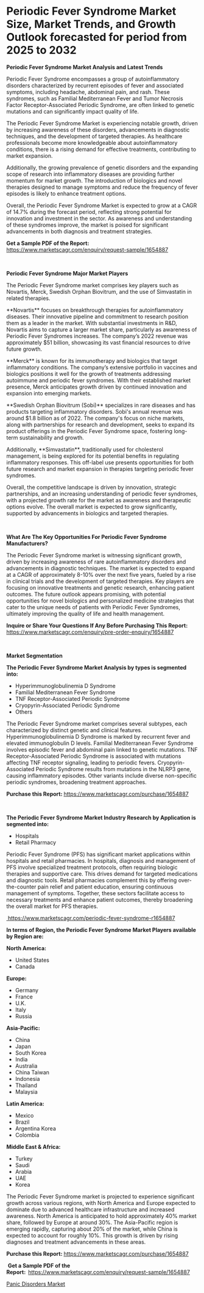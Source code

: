 <p><h1>Periodic Fever Syndrome Market Size, Market Trends, and Growth Outlook forecasted for period from 2025 to 2032</h1></p><p><strong>Periodic Fever Syndrome Market Analysis and Latest Trends</strong></p>
<p><p>Periodic Fever Syndrome encompasses a group of autoinflammatory disorders characterized by recurrent episodes of fever and associated symptoms, including headache, abdominal pain, and rash. These syndromes, such as Familial Mediterranean Fever and Tumor Necrosis Factor Receptor-Associated Periodic Syndrome, are often linked to genetic mutations and can significantly impact quality of life.</p><p>The Periodic Fever Syndrome Market is experiencing notable growth, driven by increasing awareness of these disorders, advancements in diagnostic techniques, and the development of targeted therapies. As healthcare professionals become more knowledgeable about autoinflammatory conditions, there is a rising demand for effective treatments, contributing to market expansion. </p><p>Additionally, the growing prevalence of genetic disorders and the expanding scope of research into inflammatory diseases are providing further momentum for market growth. The introduction of biologics and novel therapies designed to manage symptoms and reduce the frequency of fever episodes is likely to enhance treatment options.</p><p>Overall, the Periodic Fever Syndrome Market is expected to grow at a CAGR of 14.7% during the forecast period, reflecting strong potential for innovation and investment in the sector. As awareness and understanding of these syndromes improve, the market is poised for significant advancements in both diagnosis and treatment strategies.</p></p>
<p><strong>Get a Sample PDF of the Report:&nbsp;</strong> <a href="https://www.marketscagr.com/enquiry/request-sample/1654887?utm_campaign=2444&utm_medium=2&utm_source=Github&utm_content=ia&utm_term=07032025&utm_id=periodic-fever-syndrome">https://www.marketscagr.com/enquiry/request-sample/1654887</a></p>
<p>&nbsp;</p>
<p><strong>Periodic Fever Syndrome Major Market Players</strong></p>
<p><p>The Periodic Fever Syndrome market comprises key players such as Novartis, Merck, Swedish Orphan Biovitrum, and the use of Simvastatin in related therapies. </p><p>**Novartis** focuses on breakthrough therapies for autoinflammatory diseases. Their innovative pipeline and commitment to research position them as a leader in the market. With substantial investments in R&D, Novartis aims to capture a larger market share, particularly as awareness of Periodic Fever Syndromes increases. The company’s 2022 revenue was approximately $51 billion, showcasing its vast financial resources to drive future growth.</p><p>**Merck** is known for its immunotherapy and biologics that target inflammatory conditions. The company’s extensive portfolio in vaccines and biologics positions it well for the growth of treatments addressing autoimmune and periodic fever syndromes. With their established market presence, Merck anticipates growth driven by continued innovation and expansion into emerging markets.</p><p>**Swedish Orphan Biovitrum (Sobi)** specializes in rare diseases and has products targeting inflammatory disorders. Sobi's annual revenue was around $1.8 billion as of 2022. The company's focus on niche markets, along with partnerships for research and development, seeks to expand its product offerings in the Periodic Fever Syndrome space, fostering long-term sustainability and growth.</p><p>Additionally, **Simvastatin**, traditionally used for cholesterol management, is being explored for its potential benefits in regulating inflammatory responses. This off-label use presents opportunities for both future research and market expansion in therapies targeting periodic fever syndromes.</p><p>Overall, the competitive landscape is driven by innovation, strategic partnerships, and an increasing understanding of periodic fever syndromes, with a projected growth rate for the market as awareness and therapeutic options evolve. The overall market is expected to grow significantly, supported by advancements in biologics and targeted therapies.</p></p>
<p>&nbsp;</p>
<p><strong>What Are The Key Opportunities For Periodic Fever Syndrome Manufacturers?</strong></p>
<p><p>The Periodic Fever Syndrome market is witnessing significant growth, driven by increasing awareness of rare autoinflammatory disorders and advancements in diagnostic techniques. The market is expected to expand at a CAGR of approximately 8-10% over the next five years, fueled by a rise in clinical trials and the development of targeted therapies. Key players are focusing on innovative treatments and genetic research, enhancing patient outcomes. The future outlook appears promising, with potential opportunities for novel biologics and personalized medicine strategies that cater to the unique needs of patients with Periodic Fever Syndromes, ultimately improving the quality of life and health management.</p></p>
<p><strong>Inquire or Share Your Questions If Any Before Purchasing This Report:</strong> <a href="https://www.marketscagr.com/enquiry/pre-order-enquiry/1654887?utm_campaign=2444&utm_medium=2&utm_source=Github&utm_content=ia&utm_term=07032025&utm_id=periodic-fever-syndrome">https://www.marketscagr.com/enquiry/pre-order-enquiry/1654887</a></p>
<p>&nbsp;</p>
<p><strong>Market Segmentation</strong></p>
<p><strong>The Periodic Fever Syndrome Market Analysis by types is segmented into:</strong></p>
<p><ul><li>Hyperimmunoglobulinemia D Syndrome</li><li>Familial Mediterranean Fever Syndrome</li><li>TNF Receptor-Associated Periodic Syndrome</li><li>Cryopyrin-Associated Periodic Syndrome</li><li>Others</li></ul></p>
<p><p>The Periodic Fever Syndrome market comprises several subtypes, each characterized by distinct genetic and clinical features. Hyperimmunoglobulinemia D Syndrome is marked by recurrent fever and elevated immunoglobulin D levels. Familial Mediterranean Fever Syndrome involves episodic fever and abdominal pain linked to genetic mutations. TNF Receptor-Associated Periodic Syndrome is associated with mutations affecting TNF receptor signaling, leading to periodic fevers. Cryopyrin-Associated Periodic Syndrome results from mutations in the NLRP3 gene, causing inflammatory episodes. Other variants include diverse non-specific periodic syndromes, broadening treatment approaches.</p></p>
<p><strong>Purchase this Report:&nbsp;</strong><a href="https://www.marketscagr.com/purchase/1654887?utm_campaign=2444&utm_medium=2&utm_source=Github&utm_content=ia&utm_term=07032025&utm_id=periodic-fever-syndrome">https://www.marketscagr.com/purchase/1654887</a></p>
<p>&nbsp;</p>
<p><strong>The Periodic Fever Syndrome Market Industry Research by Application is segmented into:</strong></p>
<p><ul><li>Hospitals</li><li>Retail Pharmacy</li></ul></p>
<p><p>Periodic Fever Syndrome (PFS) has significant market applications within hospitals and retail pharmacies. In hospitals, diagnosis and management of PFS involve specialized treatment protocols, often requiring biologic therapies and supportive care. This drives demand for targeted medications and diagnostic tools. Retail pharmacies complement this by offering over-the-counter pain relief and patient education, ensuring continuous management of symptoms. Together, these sectors facilitate access to necessary treatments and enhance patient outcomes, thereby broadening the overall market for PFS therapies.</p></p>
<p><a href="https://www.marketscagr.com/periodic-fever-syndrome-r1654887?utm_campaign=2444&utm_medium=2&utm_source=Github&utm_content=ia&utm_term=07032025&utm_id=periodic-fever-syndrome">&nbsp;https://www.marketscagr.com/periodic-fever-syndrome-r1654887</a></p>
<p><strong>In terms of Region, the Periodic Fever Syndrome Market Players available by Region are:</strong></p>
<p>
    <p> <strong> North America: </strong>
        <ul>
            <li>United States</li>
            <li>Canada</li>
        </ul>
        </p> 
    <p> <strong> Europe: </strong>
        <ul>
            <li>Germany</li>
            <li>France</li>
            <li>U.K.</li>
            <li>Italy</li>
            <li>Russia</li>
        </ul>
        </p> 
    <p> <strong> Asia-Pacific: </strong>
        <ul>
            <li>China</li>
            <li>Japan</li>
            <li>South Korea</li>
            <li>India</li>
            <li>Australia</li>
            <li>China Taiwan</li>
            <li>Indonesia</li>
            <li>Thailand</li>
            <li>Malaysia</li>
        </ul>
        </p> 
    <p> <strong> Latin America: </strong>
        <ul>
            <li>Mexico</li>
            <li>Brazil</li>
            <li>Argentina Korea</li>
            <li>Colombia</li>
        </ul>
        </p> 
    <p> <strong> Middle East & Africa: </strong>
        <ul>
            <li>Turkey</li>
            <li>Saudi</li>
            <li>Arabia</li>
            <li>UAE</li>
            <li>Korea</li>
        </ul>
    </p>
    </p>
<p><p>The Periodic Fever Syndrome market is projected to experience significant growth across various regions, with North America and Europe expected to dominate due to advanced healthcare infrastructure and increased awareness. North America is anticipated to hold approximately 40% market share, followed by Europe at around 30%. The Asia-Pacific region is emerging rapidly, capturing about 20% of the market, while China is expected to account for roughly 10%. This growth is driven by rising diagnoses and treatment advancements in these areas.</p></p>
<p><strong>Purchase this Report: </strong><a href="https://www.marketscagr.com/purchase/1654887?utm_campaign=2444&utm_medium=2&utm_source=Github&utm_content=ia&utm_term=07032025&utm_id=periodic-fever-syndrome">https://www.marketscagr.com/purchase/1654887</a></p>
<p>&nbsp;<strong>Get a Sample PDF of the Report:&nbsp;&nbsp;</strong><a href="https://www.marketscagr.com/enquiry/request-sample/1654887?utm_campaign=2444&utm_medium=2&utm_source=Github&utm_content=ia&utm_term=07032025&utm_id=periodic-fever-syndrome">https://www.marketscagr.com/enquiry/request-sample/1654887</a></p>
<p><strong></strong></p>
<p><p><a href="https://github.com/WashimHussain441/Market-Research-Report-List-1/blob/main/panic-disorders-market.md?utm_campaign=2444&utm_medium=2&utm_source=Github&utm_content=ia&utm_term=07032025&utm_id=periodic-fever-syndrome">Panic Disorders Market</a></p></p>